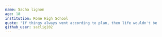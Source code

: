 ```yaml
---
name: Sacha lignon
age: 18
institution: Rome High School
quote: "If things always went according to plan, then life wouldn't be interesting."
github_user: saclig202
---
```

